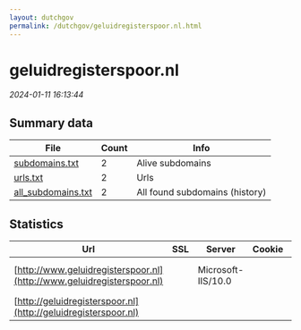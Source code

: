 ```yaml
---
layout: dutchgov
permalink: /dutchgov/geluidregisterspoor.nl.html
---
```



# geluidregisterspoor.nl
*2024-01-11 16:13:44*
## Summary data


| File       | Count | Info |
|------------|-------|------|
|[subdomains.txt](/data/geluidregisterspoor.nl/subdomains.txt)|2|Alive subdomains|
|[urls.txt](/data/geluidregisterspoor.nl/urls.txt)|2|Urls|
|[all_subdomains.txt](/data/geluidregisterspoor.nl/all_subdomains.txt)|2|All found subdomains (history)|


## Statistics


| Url | SSL | Server | Cookie | HSTS | CSP | XFO | XXP | RP | Tech |Title |
|------------|-------|------|------|------|------|------|------|------|------|------|
|[http://www.geluidregisterspoor.nl](http://www.geluidregisterspoor.nl)| |Microsoft-IIS/10.0| | | | | | :white_check_mark: |IIS:10.0 Windows Server|Geluid vanwege s...|
|[http://geluidregisterspoor.nl](http://geluidregisterspoor.nl)| || | | | | | :white_check_mark: |||